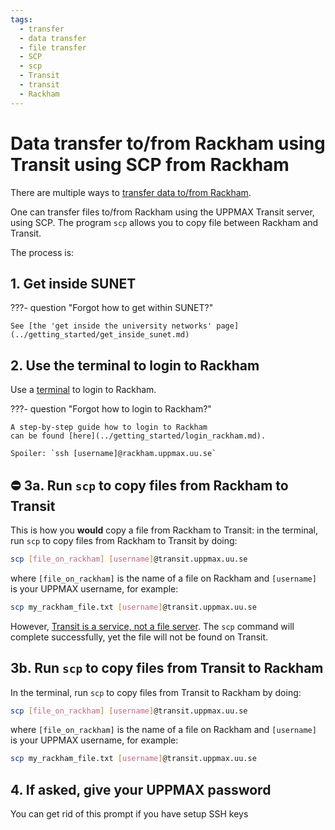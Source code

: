 ```yaml
---
tags:
  - transfer
  - data transfer
  - file transfer
  - SCP
  - scp
  - Transit
  - transit
  - Rackham
---
```


# Data transfer to/from Rackham using Transit using SCP from Rackham

There are multiple ways to [transfer data to/from Rackham](../cluster_guides/transfer_rackham.md).

One can transfer files to/from Rackham using the UPPMAX Transit server, using SCP.
The program `scp` allows you to copy file between Rackham and Transit.

The process is:

## 1. Get inside SUNET

???- question "Forgot how to get within SUNET?"

    See [the 'get inside the university networks' page](../getting_started/get_inside_sunet.md)

## 2. Use the terminal to login to Rackham

Use a [terminal](../software/terminal.md) to login to Rackham.

???- question "Forgot how to login to Rackham?"

    A step-by-step guide how to login to Rackham
    can be found [here](../getting_started/login_rackham.md).

    Spoiler: `ssh [username]@rackham.uppmax.uu.se`

## :no_entry: 3a. Run `scp` to copy files from Rackham to Transit

This is how you **would** copy a file from Rackham to Transit:
in the terminal, run `scp` to copy files from Rackham to Transit by doing:

```bash
scp [file_on_rackham] [username]@transit.uppmax.uu.se
```

where `[file_on_rackham]` is the name of a file on Rackham
and `[username]` is your UPPMAX username, for example:

```bash
scp my_rackham_file.txt [username]@transit.uppmax.uu.se
```

However, [Transit is a service, not a file server](../cluster_guides/transit.md).
The `scp` command will complete successfully,
yet the file will not be found on Transit.

## 3b. Run `scp` to copy files from Transit to Rackham

In the terminal, run `scp` to copy files from Transit to Rackham by doing:

```bash
scp [file_on_rackham] [username]@transit.uppmax.uu.se
```

where `[file_on_rackham]` is the name of a file on Rackham
and `[username]` is your UPPMAX username, for example:

```bash
scp my_rackham_file.txt [username]@transit.uppmax.uu.se
```

## 4. If asked, give your UPPMAX password

You can get rid of this prompt if you have setup SSH keys
